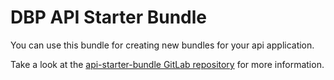 # DBP API Starter Bundle

You can use this bundle for creating new bundles for your api application.

Take a look at the [api-starter-bundle GitLab repository](https://gitlab.tugraz.at/dbp/middleware/dbp-api/api-starter-bundle) for more information.

